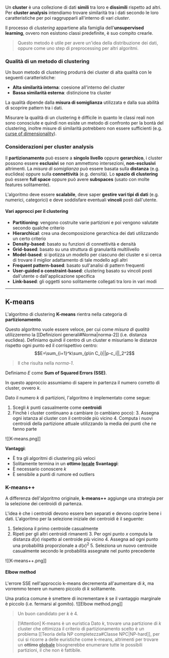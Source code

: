 Un **cluster** è una collezione di dati **simili** tra loro e **dissimili** rispetto ad altri.
Per **cluster analysis** intendiamo trovare similarità tra i dati secondo le loro caratteristiche per poi raggrupparli all'interno di vari _cluster_.

Il processo di _clustering_ appartiene alla famiglia dell'**unsupervised learning**, ovvero non esistono classi predefinite, è suo compito crearle.
>Questo metodo è utile per avere un'idea della distribuzione dei dati, oppure come uno step di preprocessing per altri algoritmi.

### Qualità di un metodo di clustering
Un buon metodo di clustering produrrà dei cluster di alta qualità con le seguenti caratteristiche:
- **Alta similarità interna**: coesione all'interno del cluster
- **Bassa similarità esterna**: distinzione tra cluster

La qualità dipende dalla **misura di somiglianza** utilizzata e dalla sua abilità di scoprire pattern tra i dati.

Misurare la qualità di un clustering è difficile in quanto le classi reali non sono conosciute e quindi non esiste un metodo di confronto per la bontà del clustering, inoltre misure di similarità potrebbero non essere sufficienti (e.g. [curse of dimensionality](https://en.wikipedia.org/wiki/Curse_of_dimensionality)).

### Considerazioni per cluster analysis
Il **partizionamento** può essere a **singolo livello** oppure **gerarchico**, i cluster possono essere **esclusivi** se non ammettono intersezioni, **non-esclusivi** altrimenti.
La _misura di somiglianza_ può essere basata sulla **distanza** (e.g. euclidea) oppure sulla **connettività** (e.g. densità).
Lo **spazio di clustering** può essere **full space** oppure può avere **subspaces** (usato con molte features solitamente).

L'algoritmo deve essere **scalabile**, deve saper **gestire vari tipi di dati** (e.g. numerici, categorici) e deve soddisfare eventuali **vincoli** posti dall'utente.

#### Vari approcci per il clustering
- **Partitioning**: vengono costruite varie partizioni e poi vengono valutate secondo qualche criterio
- **Hierarchical**: crea una decomposizione gerarchica dei dati utilizzando un certo criterio
- **Density-based**: basato su funzioni di connettività e densità
- **Grid-based**: basato su una struttura di granularità multilivello
- **Model-based**: si ipotizza un modello per ciascuno dei cluster e si cerca di trovare il miglior adattamento di tale modello agli altri
- **Frequent pattern-based**: basato sull'analisi di pattern frequenti
- **User-guided o constraint-based**: clustering basato su vincoli posti dall'utente o dall'applicazione specifica
- **Link-based**: gli oggetti sono solitamente collegati tra loro in vari modi

---
## K-means
L'algoritmo di clustering **K-means** rientra nella categoria di **partizionamento**.

Questo algoritmo vuole essere veloce, per cui come _misura di qualità_ utilizzeremo la [[Definizioni generali#Norma|norma-2]] (i.e. distanza euclidea).
Definiamo quindi il centro di un cluster e misuriamo le distanze rispetto ogni punto ed il corrispettivo centro:
$$E=\sum_{i=1}^k\sum_{p\in C_i}||p-c_i||_2^2$$

>Il che risulta nella _norma-1_.

Definiamo $E$ come **Sum of Squared Errors (SSE)**.

In questo approccio assumiamo di sapere in partenza il numero corretto di cluster, ovvero $k$.

Dato il numero $k$ di partizioni, l'algoritmo è implementato come segue:
1. Scegli $k$ punti casualmente come **centroidi**
2. Finchè i cluster continuano a cambiare (o cambiano poco):
	3. Assegna ogni istanza al cluster con il centroide più vicino
	4. Computa i nuovi centroidi della partizione attuale utilizzando la media dei punti che ne fanno parte

![[K-means.png]]

**Vantaggi**:
- È tra gli algoritmi di clustering più veloci
- Solitamente termina in un <b>ottimo <u>locale</u></b>
**Svantaggi**:
- È necessario conoscere $k$
- È sensibile a punti di rumore ed outliers

### K-means++
A differenza dell'algoritmo originale, **k-means++** aggiunge una strategia per la selezione dei centroidi di partenza.

L'idea è che i centroidi devono essere ben separati e devono coprire bene i dati.
L'algoritmo per la selezione iniziale dei centroidi è il seguente:
1. Seleziona il primo centroide casualmente
2. Ripeti per gli altri centroidi rimanenti
	3. Per ogni punto $x$ computa la distanza $d(x)$ rispetto al centroide più vicino
	4. Assegna ad ogni punto una probabilità proporzionale a $d(x)^2$
	5. Seleziona un nuovo centroide casualmente secondo le probabilità assegnate nel punto precedente

![[K-means++.png]]

#### Elbow method
L'errore SSE nell'approccio k-means decrementa all'aumentare di $k$, ma vorremmo tenere un numero piccolo di $k$ solitamente.

Una pratica comune è smettere di incrementare $k$ se il vantaggio marginale è piccolo (i.e. fermarsi al gomito).
![[Elbow method.png]]

>Un buon candidato per $k$ è $4$.

>[!Attention] K-means è un euristica
>Dato $k$, trovare una partizione di $k$ cluster che ottimizza il criterio di partizionamento scelto è un problema [[Teoria della NP completezza#Classe NPC|NP-hard]], per cui si ricorre a delle euristiche come k-means, altrimenti per trovare un <b>ottimo <u>globale</u></b> bisognerebbe enumerare tutte le possibili partizioni, il che non è fattibile.
